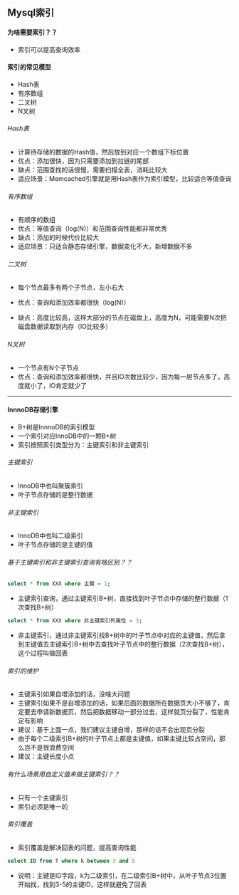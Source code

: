 ## Mysql索引

#### 为啥需要索引？？

- 索引可以提高查询效率



#### 索引的常见模型

- Hash表
- 有序数组
- 二叉树
- N叉树

###### Hash表

- 计算待存储的数据的Hash值，然后放到对应一个数组下标位置
- 优点：添加很快，因为只需要添加到拉链的尾部
- 缺点：范围查找的话很慢，需要扫描全表，消耗比较大
- 适应场景：Memcached引擎就是用Hash表作为索引模型，比较适合等值查询

###### 有序数组

- 有顺序的数组
- 优点：等值查询（log(N)）和范围查询性能都非常优秀
- 缺点：添加的时候代价比较大
- 适应场景：只适合静态存储引擎，数据变化不大，新增数据不多

###### 二叉树

- 每个节点最多有两个子节点，左小右大

- 优点：查询和添加效率都很快（log(N)）

- 缺点：高度比较高，这样大部分的节点在磁盘上，高度为N，可能需要N次把磁盘数据读取到内存（IO比较多）

  

###### N叉树

- 一个节点有N个子节点
- 优点：查询和添加效率都很快，并且IO次数比较少，因为每一层节点多了，高度就小了，IO肯定就少了

------







#### InnnoDB存储引擎

- B+树是InnnoDB的索引模型
- 一个索引对应InnoDB中的一颗B+树
- 索引按照索引类型分为：主键索引和非主键索引

###### 主键索引

- InnoDB中也叫聚簇索引
- 叶子节点存储的是整行数据

###### 非主键索引

- InnoDB中也叫二级索引
- 叶子节点存储的是主键的值

###### 基于主键索引和非主键索引查询有啥区别？？

````SQL
select * from XXX where 主键 = 1;
````

- 主键索引查询，通过主键索引B+树，直接找到叶子节点中存储的整行数据（1次查找B+树）

````SQL
select * from XXX where 非主键索引列属性 = 3;
````

- 非主键索引，通过非主键索引找B+树中的叶子节点中对应的主键值，然后拿到主键值去主键索引B+树中去查找叶子节点中的整行数据（2次查找B+树），这个过程叫做回表

###### 索引的维护

- 主键索引如果自增添加的话，没啥大问题
- 主键索引如果不是自增添加的话，如果后面的数据所在数据页大小不够了，肯定要去申请新数据页，然后把数据移动一部分过去，这样就页分裂了，性能肯定有影响
- 建议：基于上面一点，我们建议主键自增，那样的话不会出现页分裂
- 由于每个二级索引B+树的叶子节点上都是主键值，如果主键比较占空间，那么岂不是很浪费空间
- 建议：主键长度小点

###### 有什么场景用自定义值来做主键索引？？

- 只有一个主键索引
- 索引必须是唯一的



###### 索引覆盖

- 索引覆盖是解决回表的问题，提高查询性能

````SQL
select ID from T where k between 3 and 5    
````

- 说明：主键是ID字段，k为二级索引，在二级索引B+树中，从叶子节点3位置开始找，找到3-5的主键ID，这样就避免了回表

